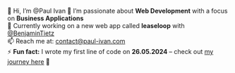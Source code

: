 👋 Hi, I’m @Paul Ivan
👀 I’m passionate about **Web Development** with a focus on **Business Applications**  
🌱 Currently working on a new web app called **leaseloop** with [@BenjaminTietz](https://github.com/BenjaminTietz)  
📫 Reach me at: [contact@paul-ivan.com](mailto:contact@paul-ivan.com)  
⚡ **Fun fact:** I wrote my first line of code on **26.05.2024** – check out [my journey here](https://paul-ivan.com) 🚀
<!---
NaviPlau/NaviPlau is a ✨ special ✨ repository because its `README.md` (this file) appears on your GitHub profile.
You can click the Preview link to take a look at your changes.
--->
